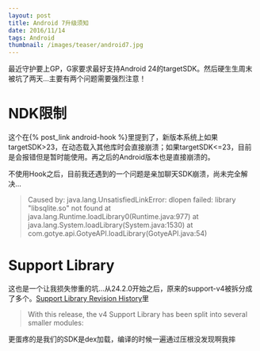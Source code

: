 ```yaml
---
layout: post
title: Android 7升级须知
date: 2016/11/14
tags: Android
thumbnail: /images/teaser/android7.jpg
---
```


最近守护要上GP，G家要求最好支持Android 24的targetSDK。然后硬生生周末被坑了两天...主要有两个问题需要强烈注意！

<!--more-->

# NDK限制

这个在{% post_link android-hook %}里提到了，新版本系统上如果targetSDK>23，在动态载入其他库时会直接崩溃；如果targetSDK<=23，目前是会报错但是暂时能使用。再之后的Android版本也是直接崩溃的。

不使用Hook之后，目前我还遇到的一个问题是亲加聊天SDK崩溃，尚未完全解决...

> Caused by: java.lang.UnsatisfiedLinkError: dlopen failed: library "libsqlite.so" not found
>   at java.lang.Runtime.loadLibrary0(Runtime.java:977)
>   at java.lang.System.loadLibrary(System.java:1530)
>   at com.gotye.api.GotyeAPI.loadLibrary(GotyeAPI.java:54)

# Support Library

这也是一个让我损失惨重的坑...从24.2.0开始之后，原来的support-v4被拆分成了多个。[Support Library Revision History](https://developer.android.com/topic/libraries/support-library/revisions.html)里

>  With this release, the v4 Support Library has been split into several smaller modules:

更蛋疼的是我们的SDK是dex加载，编译的时候一遍通过压根没发现啊我摔